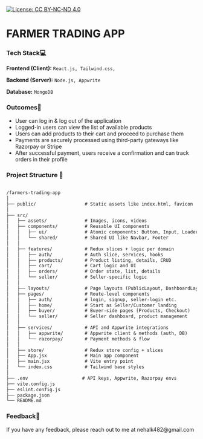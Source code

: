 [![License: CC BY-NC-ND 4.0](https://img.shields.io/badge/License-CC%20BY--NC--ND%204.0-lightgrey.svg)](https://creativecommons.org/licenses/by-nc-nd/4.0/)


# FARMER TRADING APP

 <h3>Tech Stack💻</h3>

**Frontend (Client):** `React.js, Tailwind.css, `

**Backend (Server):** `Node.js, Appwrite`

**Database:** `MongoDB`


<h3>Outcomes🌟</h3>

- User can log in & log out of the application  
- Logged-in users can view the list of available products  
- Users can add products to their cart and proceed to purchase them  
- Payments are securely processed using third-party gateways like Razorpay or Stripe  
- After successful payment, users receive a confirmation and can track orders in their profile


 <h3>Project Structure 📂</h3>

```markdown

/farmers-trading-app
│
├── public/                  # Static assets like index.html, favicon
│
├── src/
│   ├── assets/              # Images, icons, videos
│   ├── components/          # Reusable UI components
│   │   ├── ui/              # Atomic components: Button, Input, Loader
│   │   └── shared/          # Shared UI like Navbar, Footer
│   │
│   ├── features/            # Redux slices + logic per domain
│   │   ├── auth/            # Auth slice, services, hooks
│   │   ├── products/        # Product listing, details, CRUD
│   │   ├── cart/            # Cart logic and UI
│   │   ├── orders/          # Order state, list, details
│   │   └── seller/          # Seller-specific logic
│   │
│   ├── layouts/             # Page layouts (PublicLayout, DashboardLayout)
│   ├── pages/               # Route-level components
│   │   ├── auth/            # login, signup, seller-login etc.
│   │   ├── home/            # Start as Seller/Customer landing
│   │   ├── buyer/           # Buyer-side pages (Products, Checkout)
│   │   └── seller/          # Seller dashboard, product management
│   │
│   ├── services/            # API and Appwrite integrations
│   │   ├── appwrite/        # Appwrite client & methods (auth, DB)
│   │   └── razorpay/        # Payment methods & flow
│   │
│   ├── store/               # Redux store config + slices
│   ├── App.jsx              # Main app component
│   ├── main.jsx             # Vite entry point
│   └── index.css            # Tailwind base styles
│
├── .env                    # API keys, Appwrite, Razorpay envs
├── vite.config.js
├── eslint.config.js
├── package.json
└── README.md
```

 <h3>Feedback📝</h3>
If you have any feedback, please reach out to me at nehalk482@gmail.com